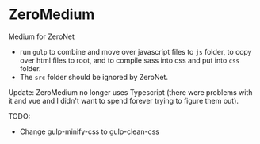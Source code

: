 # ZeroMedium
Medium for ZeroNet

* run `gulp` to combine and move over javascript files to `js` folder, to copy over html files to root, and to compile sass into css and put into `css` folder.
* The `src` folder should be ignored by ZeroNet.

Update: ZeroMedium no longer uses Typescript (there were problems with it and vue and I didn't want to spend forever trying to figure them out).

TODO: 
* Change gulp-minify-css to gulp-clean-css